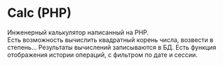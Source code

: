 # Calc (PHP)

Инженерный калькулятор написанный на PHP.  
Есть возможность вычислить квадратный корень числа, возвести в степень... Результаты вычислений записываются в БД. Есть функция отображения истории операций, с фильтром по дате и сессии.
